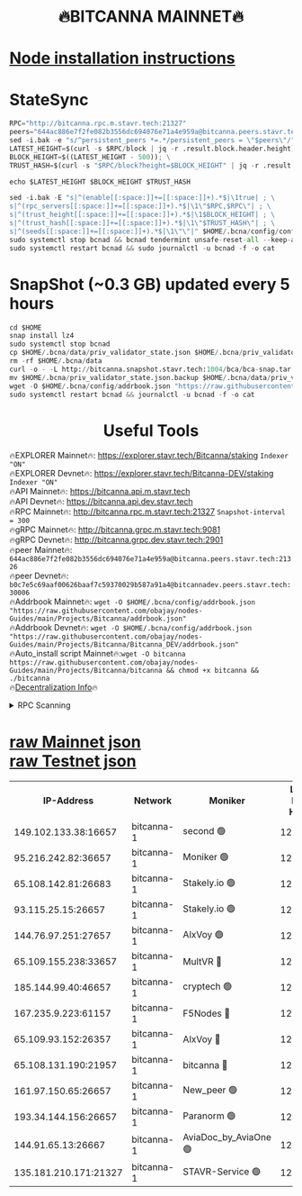 <h1 align="center"> 🔥BITCANNA MAINNET🔥</h1>


[Node installation instructions](https://github.com/obajay/nodes-Guides/tree/main/Projects/Bitcanna)
=

# StateSync
```python
RPC="http://bitcanna.rpc.m.stavr.tech:21327"
peers="644ac886e7f2fe082b3556dc694076e71a4e959a@bitcanna.peers.stavr.tech:21326"
sed -i.bak -e "s/^persistent_peers *=.*/persistent_peers = \"$peers\"/" $HOME/.bcna/config/config.toml
LATEST_HEIGHT=$(curl -s $RPC/block | jq -r .result.block.header.height); \
BLOCK_HEIGHT=$((LATEST_HEIGHT - 500)); \
TRUST_HASH=$(curl -s "$RPC/block?height=$BLOCK_HEIGHT" | jq -r .result.block_id.hash)

echo $LATEST_HEIGHT $BLOCK_HEIGHT $TRUST_HASH

sed -i.bak -E "s|^(enable[[:space:]]+=[[:space:]]+).*$|\1true| ; \
s|^(rpc_servers[[:space:]]+=[[:space:]]+).*$|\1\"$RPC,$RPC\"| ; \
s|^(trust_height[[:space:]]+=[[:space:]]+).*$|\1$BLOCK_HEIGHT| ; \
s|^(trust_hash[[:space:]]+=[[:space:]]+).*$|\1\"$TRUST_HASH\"| ; \
s|^(seeds[[:space:]]+=[[:space:]]+).*$|\1\"\"|" $HOME/.bcna/config/config.toml
sudo systemctl stop bcnad && bcnad tendermint unsafe-reset-all --keep-addr-book
sudo systemctl restart bcnad && sudo journalctl -u bcnad -f -o cat
```
# SnapShot (~0.3 GB) updated every 5 hours
```python
cd $HOME
snap install lz4
sudo systemctl stop bcnad
cp $HOME/.bcna/data/priv_validator_state.json $HOME/.bcna/priv_validator_state.json.backup
rm -rf $HOME/.bcna/data
curl -o - -L http://bitcanna.snapshot.stavr.tech:1004/bca/bca-snap.tar.lz4 | lz4 -c -d - | tar -x -C $HOME/.bcna --strip-components 2
mv $HOME/.bcna/priv_validator_state.json.backup $HOME/.bcna/data/priv_validator_state.json
wget -O $HOME/.bcna/config/addrbook.json "https://raw.githubusercontent.com/obajay/nodes-Guides/main/Projects/Bitcanna/addrbook.json"
sudo systemctl restart bcnad && journalctl -u bcnad -f -o cat
```

 <h1 align="center"> Useful Tools</h1>

🔥EXPLORER Mainnet🔥:    https://explorer.stavr.tech/Bitcanna/staking          `Indexer "ON"` \
🔥EXPLORER Devnet🔥:     https://explorer.stavr.tech/Bitcanna-DEV/staking     `Indexer "ON"` \
🔥API Mainnet🔥:         https://bitcanna.api.m.stavr.tech \
🔥API Devnet🔥:          https://bitcanna.api.dev.stavr.tech \
🔥RPC Mainnet🔥:         http://bitcanna.rpc.m.stavr.tech:21327         `Snapshot-interval = 300` \
🔥gRPC Mainnet🔥:        http://bitcanna.grpc.m.stavr.tech:9081 \
🔥gRPC Devnet🔥:         http://bitcanna.grpc.dev.stavr.tech:2901 \
🔥peer Mainnet🔥:        `644ac886e7f2fe082b3556dc694076e71a4e959a@bitcanna.peers.stavr.tech:21326` \
🔥peer Devnet🔥:         `b0c7e5c69aaf00626baaf7c59370029b587a91a4@bitcannadev.peers.stavr.tech:30006` \
🔥Addrbook Mainnet🔥:    ```wget -O $HOME/.bcna/config/addrbook.json "https://raw.githubusercontent.com/obajay/nodes-Guides/main/Projects/Bitcanna/addrbook.json"``` \
🔥Addrbook Devnet🔥:    ```wget -O $HOME/.bcna/config/addrbook.json "https://raw.githubusercontent.com/obajay/nodes-Guides/main/Projects/Bitcanna/Bitcanna_DEV/addrbook.json"``` \
🔥Auto_install script Mainnet🔥:```wget -O bitcanna https://raw.githubusercontent.com/obajay/nodes-Guides/main/Projects/Bitcanna/bitcanna && chmod +x bitcanna && ./bitcanna``` \
🔥[Decentralization Info](https://github.com/obajay/StateSync-snapshots/tree/main/Projects/Bitcanna/Decentralization)🔥


<details>
<summary>RPC Scanning</summary>

<h2 align="center"> We scan nodes in real time every 4 hours. And we provide the final result of RPC endpoints.
We cannot influence the operation of these nodes in any way. </h2>


```python
If Voting Power is higher than 0 --> then the Node is a validator of the network and may be subject to attack and be a potential threat to the chain.
```
```python
We marked such validators with a red symbol
```

</details>

[raw Mainnet json](https://rpc-check.bcam.stavr.tech/bcam/rpc-bcam-result.json) \
[raw Testnet json](https://github.com/obajay/StateSync-snapshots/tree/main/Projects/Bitcanna/Rpc-Check-Testnet)
=



<table><tr><th>IP-Address</th><th>Network</th><th>Moniker</th><th>Latest Block Height</th><th>Earliest Block Height</th><th>Catching Up</th><th>Tx Index</th><th>Voting Power</th><th>Scan Time</th></tr><tr><td>149.102.133.38:16657</td><td>bitcanna-1</td><td>second 🟢</td><td>12287306</td><td>1</td><td>False</td><td>on</td><td>0</td><td>2024-01-25T14:03:02.521441955UTC</td></tr><tr><td>95.216.242.82:36657</td><td>bitcanna-1</td><td>Moniker 🟢</td><td>12287296</td><td>5776907</td><td>False</td><td>on</td><td>0</td><td>2024-01-25T14:02:06.012590193UTC</td></tr><tr><td>65.108.142.81:26683</td><td>bitcanna-1</td><td>Stakely.io 🟢</td><td>12287300</td><td>6152001</td><td>False</td><td>on</td><td>0</td><td>2024-01-25T14:02:26.146327472UTC</td></tr><tr><td>93.115.25.15:26657</td><td>bitcanna-1</td><td>Stakely.io 🟢</td><td>12287299</td><td>6520001</td><td>False</td><td>on</td><td>0</td><td>2024-01-25T14:02:19.649822923UTC</td></tr><tr><td>144.76.97.251:27657</td><td>bitcanna-1</td><td>AlxVoy 🟢</td><td>12287304</td><td>8805201</td><td>False</td><td>on</td><td>0</td><td>2024-01-25T14:02:51.806722209UTC</td></tr><tr><td>65.109.155.238:33657</td><td>bitcanna-1</td><td>MultVR 🔴</td><td>12287301</td><td>9933415</td><td>False</td><td>on</td><td>351832</td><td>2024-01-25T14:02:33.097556296UTC</td></tr><tr><td>185.144.99.40:46657</td><td>bitcanna-1</td><td>cryptech 🟢</td><td>12287295</td><td>11528001</td><td>False</td><td>on</td><td>0</td><td>2024-01-25T14:02:01.431306306UTC</td></tr><tr><td>167.235.9.223:61157</td><td>bitcanna-1</td><td>F5Nodes 🔴</td><td>12287301</td><td>12084001</td><td>False</td><td>on</td><td>570</td><td>2024-01-25T14:02:35.500281269UTC</td></tr><tr><td>65.109.93.152:26357</td><td>bitcanna-1</td><td>AlxVoy 🔴</td><td>12287306</td><td>12109301</td><td>False</td><td>on</td><td>1391724</td><td>2024-01-25T14:03:03.177427179UTC</td></tr><tr><td>65.108.131.190:21957</td><td>bitcanna-1</td><td>bitcanna 🔴</td><td>12287302</td><td>12187302</td><td>False</td><td>on</td><td>409246</td><td>2024-01-25T14:02:37.871235550UTC</td></tr><tr><td>161.97.150.65:26657</td><td>bitcanna-1</td><td>New_peer 🟢</td><td>12287300</td><td>12254001</td><td>False</td><td>on</td><td>0</td><td>2024-01-25T14:02:26.491274572UTC</td></tr><tr><td>193.34.144.156:26657</td><td>bitcanna-1</td><td>Paranorm 🟢</td><td>12287302</td><td>12271301</td><td>False</td><td>on</td><td>0</td><td>2024-01-25T14:02:38.167170895UTC</td></tr><tr><td>144.91.65.13:26667</td><td>bitcanna-1</td><td>AviaDoc_by_AviaOne 🟢</td><td>12287302</td><td>12278001</td><td>False</td><td>on</td><td>0</td><td>2024-01-25T14:02:46.959841448UTC</td></tr><tr><td>135.181.210.171:21327</td><td>bitcanna-1</td><td>STAVR-Service 🟢</td><td>12287304</td><td>12286001</td><td>False</td><td>on</td><td>0</td><td>2024-01-25T14:02:51.439223495UTC</td></tr></table>
